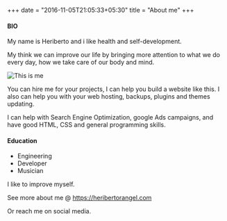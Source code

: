 +++
date = "2016-11-05T21:05:33+05:30"
title = "About me"
+++

#### BIO

My name is Heriberto and i like health and self-development.

My think we can improve our life by bringing more attention to what we do every day, how we take care of our body and mind.


![This is me][1]

You can hire me for your projects, I can help you build a website like this. I also can help you with your web hosting, backups, plugins and themes updating.

I can help with Search Engine Optimization, google Ads campaigns, and have good HTML, CSS and general programming skills.


#### Education

* Engineering
* Developer
* Musician

I like to improve myself.

See more about me @ https://heribertorangel.com

Or reach me on social media.

[1]: /img/abouts.jpg
